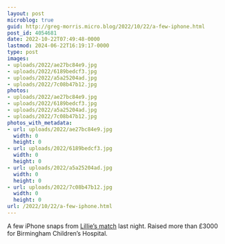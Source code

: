 ```yaml
---
layout: post
microblog: true
guid: http://greg-morris.micro.blog/2022/10/22/a-few-iphone.html
post_id: 4054681
date: 2022-10-22T07:49:48-0000
lastmod: 2024-06-22T16:19:17-0000
type: post
images:
- uploads/2022/ae27bc84e9.jpg
- uploads/2022/6189bedcf3.jpg
- uploads/2022/a5a25204ad.jpg
- uploads/2022/7c08b47b12.jpg
photos:
- uploads/2022/ae27bc84e9.jpg
- uploads/2022/6189bedcf3.jpg
- uploads/2022/a5a25204ad.jpg
- uploads/2022/7c08b47b12.jpg
photos_with_metadata:
- url: uploads/2022/ae27bc84e9.jpg
  width: 0
  height: 0
- url: uploads/2022/6189bedcf3.jpg
  width: 0
  height: 0
- url: uploads/2022/a5a25204ad.jpg
  width: 0
  height: 0
- url: uploads/2022/7c08b47b12.jpg
  width: 0
  height: 0
url: /2022/10/22/a-few-iphone.html
---
```

<p>A few iPhone snaps from <a href="https://allevents.in/grantham/lillies-charity-football-match/200023400563843">Lillie’s match</a> last night. Raised more than £3000 for Birmingham Children’s Hospital.</p>
<p><img src="uploads/2022/ae27bc84e9.jpg" alt="" /> <img src="uploads/2022/6189bedcf3.jpg" alt="" /> <img src="uploads/2022/a5a25204ad.jpg" alt="" /> <img src="uploads/2022/7c08b47b12.jpg" alt="" /></p>
